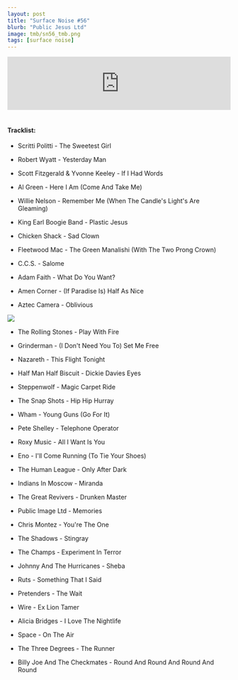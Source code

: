 ```yaml
---
layout: post
title: "Surface Noise #56"
blurb: "Public Jesus Ltd"
image: tmb/sn56_tmb.png
tags: [surface noise]
---
```



<iframe width="100%" height="120" src="https://www.mixcloud.com/widget/iframe/?hide_cover=1&feed=%2Fzero_cc%2Fsurface-noise-56-18419%2F" frameborder="0" ></iframe>
&nbsp;

#### Tracklist:

- Scritti Politti - The Sweetest Girl
- Robert Wyatt - Yesterday Man
- Scott Fitzgerald & Yvonne Keeley - If I Had Words

- Al Green - Here I Am (Come And Take Me)
- Willie Nelson - Remember Me (When The Candle's Light's Are Gleaming)
- King Earl Boogie Band - Plastic Jesus

- Chicken Shack - Sad Clown
- Fleetwood Mac - The Green Manalishi (With The Two Prong Crown)
- C.C.S. - Salome

- Adam Faith - What Do You Want?
- Amen Corner - (If Paradise Is) Half As Nice
- Aztec Camera - Oblivious

![](https://lh3.googleusercontent.com/s71uCogSL2GMq4jqbT_aIyC7hYyT23Qi8UEdZc5GFuns0yo0BLUBEPGcmjck93fdbC3w9rP-z48KOh3ki0Et39nPp40ZORUQ13ZQ6bVzEQQvimYZxMMhm4X_iquzN0RdqoY_ihzJmarqAYaia2waZm8APPxEXBtuWwNVZ_CXpqM1GPTYVwEEzbHHDYgiI3GboUIpLXpZ4TgLgZ2ctY0ebmdf6A3-FCpTVB_Y_VqSeKBtXycokn5OpjGIOrRAc1LXp2orafzddkcgRWl4g-IOHJrR4d9SN9clq0isHBAf-xkVfLrAQg4ZEMC8qygJAuDlbzVHcIoXzb8lwjiGW2fGX97HQ16e3scO9iJRJ-_1EuSwslQTVrQDsZ_S9h_HtKxHPHeg6xbrPULIasUd278JgffA60A-QtT1O3oaCGggXFPoLvr1aZl6rGnsI-U26lAZJXbwVa5Q1KS-hF-mmWP6SMCmqTdg_n4qxSckSRlrJSnkH9tnc11BKHVNmZ6YQnOVB4V6f8uJdG561EBsFlKP0DB-QTuTTjEbY7dlAKCVddL11QUmFtvGvTYSQ56W0ZlE7VeNEMr43o_yVidST-CxoNESB0J-OrIvT8utcD76zhwYD8xtfwrUabR07JxABk7TTdOcZAykPylo6qKfHCQuklkM=s600-no)

- The Rolling Stones - Play With Fire
- Grinderman - (I Don't Need You To) Set Me Free
- Nazareth - This Flight Tonight

- Half Man Half Biscuit - Dickie Davies Eyes
- Steppenwolf - Magic Carpet Ride
- The Snap Shots - Hip Hip Hurray

- Wham - Young Guns (Go For It)
- Pete Shelley - Telephone Operator
- Roxy Music - All I Want Is You

- Eno - I'll Come Running (To Tie Your Shoes)
- The Human League - Only After Dark
- Indians In Moscow - Miranda

- The Great Revivers - Drunken Master
- Public Image Ltd - Memories
- Chris Montez - You're The One

- The Shadows - Stingray
- The Champs - Experiment In Terror
- Johnny And The Hurricanes - Sheba

- Ruts - Something That I Said
- Pretenders - The Wait
- Wire - Ex Lion Tamer

- Alicia Bridges - I Love The Nightlife
- Space - On The Air
- The Three Degrees - The Runner

- Billy Joe And The Checkmates - Round And Round And Round And Round